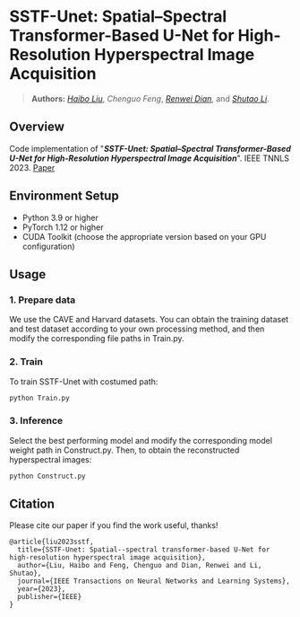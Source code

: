# SSTF-Unet: Spatial–Spectral Transformer-Based U-Net for High-Resolution Hyperspectral Image Acquisition
> **Authors:** 
> [*Haibo Liu*](https://scholar.google.com.hk/citations?hl=zh-CN&user=SisjYXYAAAAJ),
> *Chenguo Feng*,
> [*Renwei Dian*](https://scholar.google.com.hk/citations?hl=zh-CN&user=EoTrH5UAAAAJ),
> and [*Shutao Li*](https://scholar.google.com.hk/citations?hl=zh-CN&user=PlBq8n8AAAAJ).

## Overview
Code implementation of "_**SSTF-Unet: Spatial–Spectral Transformer-Based U-Net for High-Resolution Hyperspectral Image Acquisition**_".  IEEE TNNLS 2023. [Paper](https://ieeexplore.ieee.org/document/10260685/)

## Environment Setup

- Python 3.9 or higher
- PyTorch 1.12 or higher
- CUDA Toolkit (choose the appropriate version based on your GPU configuration)

## Usage
### 1. Prepare data
We use the CAVE and Harvard datasets. You can obtain the training dataset and test dataset according to your own processing method, and then modify the corresponding file paths in Train.py.

### 2. Train
To train SSTF-Unet with costumed path:

```bash
python Train.py
```
### 3. Inference

Select the best performing model and modify the corresponding model weight path in Construct.py. Then, to obtain the reconstructed hyperspectral images:

```bash
python Construct.py
```

## Citation

Please cite our paper if you find the work useful, thanks!

    @article{liu2023sstf,
      title={SSTF-Unet: Spatial--spectral transformer-based U-Net for high-resolution hyperspectral image acquisition},
      author={Liu, Haibo and Feng, Chenguo and Dian, Renwei and Li, Shutao},
      journal={IEEE Transactions on Neural Networks and Learning Systems},
      year={2023},
      publisher={IEEE}
    }
 

